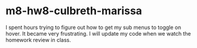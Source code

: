 # m8-hw8-culbreth-marissa

I spent hours trying to figure out how to get my sub menus to toggle on hover. It became very frustrating. I will update my code when we watch the homework review in class.
